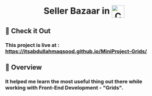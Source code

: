 <h1 align="center"> Seller Bazaar in <img align="center" src="https://cdn.jsdelivr.net/gh/devicons/devicon@latest/icons/css3/css3-original.svg" alt="CSS" width="40" height="40"/> </h1>

## 🔗 Check it Out

### This project is live at : https://itsabdullahmaqsood.github.io/MiniProject-Grids/

## 🎢 Overview

### It helped me learn the most useful thing out there while working with Front-End Development - "Grids".
